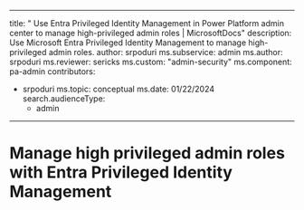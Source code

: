  ---
title: " Use Entra Privileged Identity Management in Power Platform admin center to manage high-privileged admin roles  | MicrosoftDocs"
description: Use Microsoft Entra Privileged Identity Management to manage high-privileged admin roles.
author: srpoduri 
ms.subservice: admin
ms.author: srpoduri 
ms.reviewer: sericks
ms.custom: "admin-security"
ms.component: pa-admin
contributors:
- srpoduri
ms.topic: conceptual
ms.date: 01/22/2024
search.audienceType: 
  - admin
---
# Manage high privileged admin roles with Entra Privileged Identity Management


##
